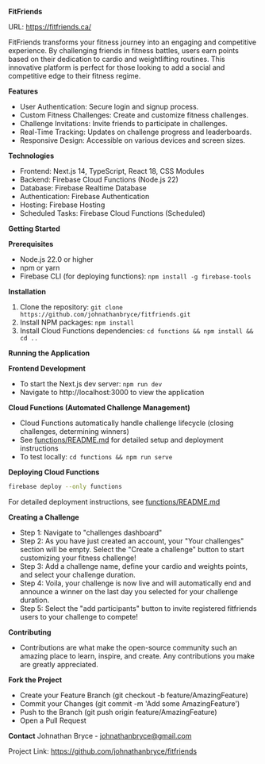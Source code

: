**FitFriends**

URL: https://fitfriends.ca/

FitFriends transforms your fitness journey into an engaging and competitive experience. By challenging friends in fitness battles, users earn points based on their dedication to cardio and weightlifting routines. This innovative platform is perfect for those looking to add a social and competitive edge to their fitness regime.

**Features**
- User Authentication: Secure login and signup process.
- Custom Fitness Challenges: Create and customize fitness challenges.
- Challenge Invitations: Invite friends to participate in challenges.
- Real-Time Tracking: Updates on challenge progress and leaderboards.
- Responsive Design: Accessible on various devices and screen sizes.

**Technologies**
- Frontend: Next.js 14, TypeScript, React 18, CSS Modules
- Backend: Firebase Cloud Functions (Node.js 22)
- Database: Firebase Realtime Database
- Authentication: Firebase Authentication
- Hosting: Firebase Hosting
- Scheduled Tasks: Firebase Cloud Functions (Scheduled)

**Getting Started**

**Prerequisites**
- Node.js 22.0 or higher
- npm or yarn
- Firebase CLI (for deploying functions): `npm install -g firebase-tools`

**Installation**
  1. Clone the repository: `git clone https://github.com/johnathanbryce/fitfriends.git`
  2. Install NPM packages: `npm install`
  3. Install Cloud Functions dependencies: `cd functions && npm install && cd ..`

**Running the Application**

**Frontend Development**
- To start the Next.js dev server: `npm run dev`
- Navigate to http://localhost:3000 to view the application

**Cloud Functions (Automated Challenge Management)**
- Cloud Functions automatically handle challenge lifecycle (closing challenges, determining winners)
- See [functions/README.md](functions/README.md) for detailed setup and deployment instructions
- To test locally: `cd functions && npm run serve`

**Deploying Cloud Functions**
```bash
firebase deploy --only functions
```

For detailed deployment instructions, see [functions/README.md](functions/README.md)

**Creating a Challenge**
- Step 1: Navigate to "challenges dashboard"
- Step 2: As you have just created an account, your "Your challenges" section will be empty. Select the "Create a challenge" button to start customizing your fitness challenge!
- Step 3: Add a challenge name, define your cardio and weights points, and select your challenge duration.
- Step 4: Voila, your challenge is now live and will automatically end and announce a winner on the last day you selected for your challenge duration.
- Step 5: Select the "add participants" button to invite registered fitfriends users to your challenge to compete!

**Contributing**
- Contributions are what make the open-source community such an amazing place to learn, inspire, and create. Any contributions you make are greatly appreciated.

**Fork the Project**
- Create your Feature Branch (git checkout -b feature/AmazingFeature)
- Commit your Changes (git commit -m 'Add some AmazingFeature')
- Push to the Branch (git push origin feature/AmazingFeature)
- Open a Pull Request

**Contact**
Johnathan Bryce - johnathanbryce@gmail.com

Project Link: https://github.com/johnathanbryce/fitfriends
